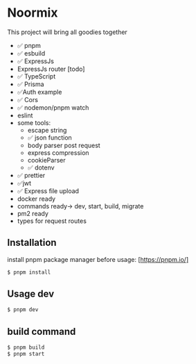 # Noormix

This project will bring all goodies together

- ✅ pnpm
- ✅ esbuild
- ✅ ExpressJs
- ExpressJs router [todo]
- ✅ TypeScript
- ✅ Prisma
- ✅Auth example
- ✅ Cors
- ✅ nodemon/pnpm watch
- eslint
- some tools:
  - escape string
  - ✅ json function
  - body parser post request
  - express compression
  - cookieParser
  - ✅ dotenv
- ✅ prettier
- ✅jwt
- ✅ Express file upload
- docker ready
- commands ready-> dev, start, build, migrate
- pm2 ready
- types for request routes

## Installation

install pnpm package manager before usage: [https://pnpm.io/]

```sh
$ pnpm install
```

## Usage dev

```sh
$ pnpm dev
```

## build command

```sh
$ pnpm build
$ pnpm start
```
